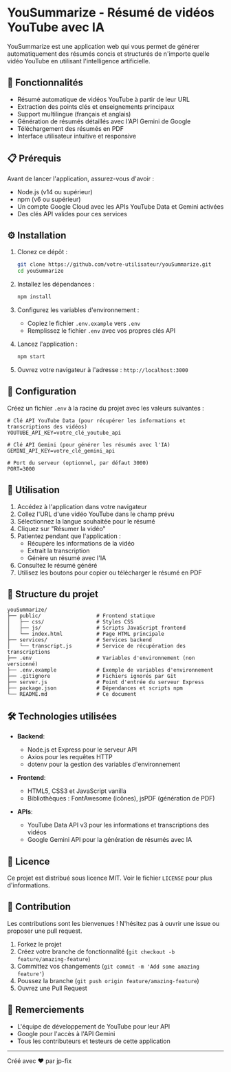 # YouSummarize - Résumé de vidéos YouTube avec IA

YouSummarize est une application web qui vous permet de générer automatiquement des résumés concis et structurés de n'importe quelle vidéo YouTube en utilisant l'intelligence artificielle.

## 🌟 Fonctionnalités

- Résumé automatique de vidéos YouTube à partir de leur URL
- Extraction des points clés et enseignements principaux
- Support multilingue (français et anglais)
- Génération de résumés détaillés avec l'API Gemini de Google
- Téléchargement des résumés en PDF
- Interface utilisateur intuitive et responsive

## 📋 Prérequis

Avant de lancer l'application, assurez-vous d'avoir :

- Node.js (v14 ou supérieur)
- npm (v6 ou supérieur)
- Un compte Google Cloud avec les APIs YouTube Data et Gemini activées
- Des clés API valides pour ces services

## ⚙️ Installation

1. Clonez ce dépôt :
   ```bash
   git clone https://github.com/votre-utilisateur/youSummarize.git
   cd youSummarize
   ```

2. Installez les dépendances :
   ```bash
   npm install
   ```

3. Configurez les variables d'environnement :
   - Copiez le fichier `.env.example` vers `.env`
   - Remplissez le fichier `.env` avec vos propres clés API

4. Lancez l'application :
   ```bash
   npm start
   ```

5. Ouvrez votre navigateur à l'adresse : `http://localhost:3000`

## 🔑 Configuration

Créez un fichier `.env` à la racine du projet avec les valeurs suivantes :

```
# Clé API YouTube Data (pour récupérer les informations et transcriptions des vidéos)
YOUTUBE_API_KEY=votre_clé_youtube_api

# Clé API Gemini (pour générer les résumés avec l'IA)
GEMINI_API_KEY=votre_clé_gemini_api

# Port du serveur (optionnel, par défaut 3000)
PORT=3000
```

## 🚀 Utilisation

1. Accédez à l'application dans votre navigateur
2. Collez l'URL d'une vidéo YouTube dans le champ prévu
3. Sélectionnez la langue souhaitée pour le résumé
4. Cliquez sur "Résumer la vidéo"
5. Patientez pendant que l'application :
   - Récupère les informations de la vidéo
   - Extrait la transcription
   - Génère un résumé avec l'IA
6. Consultez le résumé généré
7. Utilisez les boutons pour copier ou télécharger le résumé en PDF

## 🧩 Structure du projet

```
youSummarize/
├── public/                  # Frontend statique
│   ├── css/                 # Styles CSS
│   ├── js/                  # Scripts JavaScript frontend
│   └── index.html           # Page HTML principale
├── services/                # Services backend
│   └── transcript.js        # Service de récupération des transcriptions
├── .env                     # Variables d'environnement (non versionné)
├── .env.example             # Exemple de variables d'environnement
├── .gitignore               # Fichiers ignorés par Git
├── server.js                # Point d'entrée du serveur Express
├── package.json             # Dépendances et scripts npm
└── README.md                # Ce document
```

## 🛠️ Technologies utilisées

- **Backend**:
  - Node.js et Express pour le serveur API
  - Axios pour les requêtes HTTP
  - dotenv pour la gestion des variables d'environnement

- **Frontend**:
  - HTML5, CSS3 et JavaScript vanilla
  - Bibliothèques : FontAwesome (icônes), jsPDF (génération de PDF)

- **APIs**:
  - YouTube Data API v3 pour les informations et transcriptions des vidéos
  - Google Gemini API pour la génération de résumés avec IA

## 📝 Licence

Ce projet est distribué sous licence MIT. Voir le fichier `LICENSE` pour plus d'informations.

## 🤝 Contribution

Les contributions sont les bienvenues ! N'hésitez pas à ouvrir une issue ou proposer une pull request.

1. Forkez le projet
2. Créez votre branche de fonctionnalité (`git checkout -b feature/amazing-feature`)
3. Committez vos changements (`git commit -m 'Add some amazing feature'`)
4. Poussez la branche (`git push origin feature/amazing-feature`)
5. Ouvrez une Pull Request

## 🙏 Remerciements

- L'équipe de développement de YouTube pour leur API
- Google pour l'accès à l'API Gemini
- Tous les contributeurs et testeurs de cette application

---

Créé avec ❤️ par jp-fix
